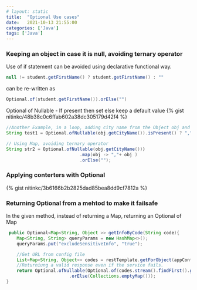 ```yaml
---
# layout: static
title:  "Optional Use cases"
date:   2021-10-13 21:55:00
categories: ['Java']
tags: ['Java']
---
```


### Keeping an object in case it is null, avoiding ternary operator

Use of if statement can be avoided using declarative functional way. 

```java
null != student.getFirstName() ? student.getFirstName() : ""
```
can be re-written as 
```java
Optional.of(student.getFirstName()).orElse("")
```

Optional of Nullable - If present then set else keep a default value
{% gist nitinkc/48b38c0c6ffab602a38dc305179d42f4 %}

```java
//Another Example, in a loop, adding city name from the Object obj and appending a comma if the city exist, else leaving the city name.
String test1 = Optional.ofNullable(obj.getCityName()).isPresent() ? "," + obj.getCityName():"");

// Using Map, avoiding ternary operator
String str2 = Optional.ofNullable(obj.getCityName()))
                            .map(obj -> ","+ obj )
                            .orElse("");
```

### Applying conterters with Optional

{% gist nitinkc/3b6166b2b2825dad85bea8dd9cf7812a %}

### Returning Optional from a mehtod to make it failsafe

In the given method, instead of returning a Map, returning an Optional of Map
```java
 public Optional<Map<String, Object >> getInfoByCode(String code){
    Map<String, String> queryParams = new HashMap<>();
    queryParams.put("excludeSensitiveInfo", "true");

    //Get URL from config file
    List<Map<String, Object>> codes = restTemplate.getForObject(appConfig.getUrl()+"code/"+code, List.class, queryParams);
    //Returniung a valid response even if the service fails.
    return Optional.ofNullable(Optional.of(codes.stream().findFirst().get())
                        .orElse(Collections.emptyMap()));
}
```